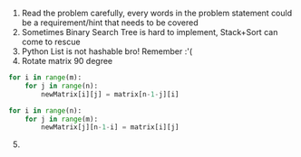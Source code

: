 1. Read the problem carefully, every words in the problem statement could be a requirement/hint that needs to be covered
2. Sometimes Binary Search Tree is hard to implement, Stack+Sort can come to rescue 
3. Python List is not hashable bro! Remember :'(
4. Rotate matrix 90 degree
```python
for i in range(m):
    for j in range(n):
        newMatrix[i][j] = matrix[n-1-j][i]

for i in range(n):
    for j in range(m):
        newMatrix[j][n-1-i] = matrix[i][j]
```
5. 